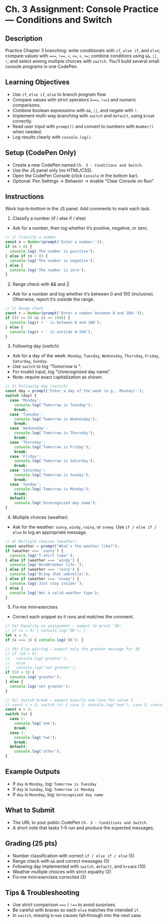 # Ch. 3 Assignment: Console Practice — Conditions and Switch

## Description

Practice Chapter 3 branching: write conditionals with `if`, `else if`, and `else`; compare values with `===`, `!==`, `<`, `<=`, `>`, `>=`; combine conditions using `&&`, `||`, `!`; and select among multiple choices with `switch`. You’ll build several small console programs in one CodePen.

## Learning Objectives

- Use `if`, `else if`, `else` to branch program flow.
- Compare values with strict operators (`===`, `!==`) and numeric comparisons.
- Combine boolean expressions with `&&`, `||`, and negate with `!`.
- Implement multi-way branching with `switch` and `default`, using `break` correctly.
- Read user input with `prompt()` and convert to numbers with `Number()` when needed.
- Log results clearly with `console.log()`.

## Setup (CodePen Only)

- Create a new CodePen named `Ch. 3 - Conditions and Switch`.
- Use the JS panel only (no HTML/CSS).
- Open the CodePen Console (click `Console` in the bottom bar).
- Optional: Pen Settings → Behavior → enable “Clear Console on Run”.

## Instructions

Work top‑to‑bottom in the JS panel. Add comments to mark each task.

1) Classify a number (if / else if / else)
- Ask for a number, then log whether it’s positive, negative, or zero.

```js
// 1) Classify a number
const n = Number(prompt('Enter a number:'));
if (n > 0) {
  console.log('The number is positive');
} else if (n < 0) {
  console.log('The number is negative');
} else {
  console.log('The number is zero');
}
```

2) Range check with && and ||
- Ask for a number and log whether it’s between 0 and 100 (inclusive). Otherwise, report it’s outside the range.

```js
// 2) Range check
const r = Number(prompt('Enter a number between 0 and 100:'));
if ((r >= 0) && (r <= 100)) {
  console.log(r + ' is between 0 and 100');
} else {
  console.log(r + ' is outside 0–100');
}
```

3) Following day (switch)
- Ask for a day of the week: `Monday`, `Tuesday`, `Wednesday`, `Thursday`, `Friday`, `Saturday`, `Sunday`.
- Use `switch` to log "Tomorrow is <NextDay>".
- For invalid input, log "Unrecognized day name".
- Note: require exact capitalization as shown.

```js
// 3) Following day (switch)
const day = prompt('Enter a day of the week (e.g., Monday):');
switch (day) {
  case 'Monday':
    console.log('Tomorrow is Tuesday');
    break;
  case 'Tuesday':
    console.log('Tomorrow is Wednesday');
    break;
  case 'Wednesday':
    console.log('Tomorrow is Thursday');
    break;
  case 'Thursday':
    console.log('Tomorrow is Friday');
    break;
  case 'Friday':
    console.log('Tomorrow is Saturday');
    break;
  case 'Saturday':
    console.log('Tomorrow is Sunday');
    break;
  case 'Sunday':
    console.log('Tomorrow is Monday');
    break;
  default:
    console.log('Unrecognized day name');
}
```

4) Multiple choices (weather)
- Ask for the weather: `sunny`, `windy`, `rainy`, or `snowy`. Use `if / else if / else` to log an appropriate message.

```js
// 4) Multiple choices (weather)
const weather = prompt("What's the weather like?");
if (weather === 'sunny') {
  console.log('T-shirt time!');
} else if (weather === 'windy') {
  console.log('Windbreaker life.');
} else if (weather === 'rainy') {
  console.log('Bring that umbrella!');
} else if (weather === 'snowy') {
  console.log('Just stay inside!');
} else {
  console.log('Not a valid weather type');
}
```

5) Fix‑me mini‑exercises
- Correct each snippet so it runs and matches the comment.

```js
// 5a) Equality vs assignment — expect to print 'OK'
// if (x = 3) { console.log('OK'); }
let x = 3;
if (x === 3) { console.log('OK'); }

// 5b) Else pairing — expect only the greater message for 10
// if (10 > 5)
//   console.log('greater');
//   else
//   console.log('not greater');
if (10 > 5) {
  console.log('greater');
} else {
  console.log('not greater');
}

// 5c) Switch break — expect exactly one line for value 2
// const v = 2; switch (v) { case 1: console.log('one'); case 2: console.log('two'); default: console.log('other'); }
const v = 2;
switch (v) {
  case 1:
    console.log('one');
    break;
  case 2:
    console.log('two');
    break;
  default:
    console.log('other');
}
```

## Example Outputs

- If `day` is `Monday`, log: `Tomorrow is Tuesday`
- If `day` is `Sunday`, log: `Tomorrow is Monday`
- If `day` is `Moonday`, log: `Unrecognized day name`

## What to Submit

- The URL to your public CodePen `Ch. 3 - Conditions and Switch`.
- A short note that tasks 1–5 run and produce the expected messages.

## Grading (25 pts)

- Number classification with correct `if / else if / else` (5)
- Range check with `&&` and correct messages (5)
- Following day implemented with `switch`, `default`, and `break`s (10)
- Weather multiple choices with strict equality (2)
- Fix‑me mini‑exercises corrected (3)

## Tips & Troubleshooting

- Use strict comparison `===` / `!==` to avoid surprises.
- Be careful with braces so each `else` matches the intended `if`.
- In `switch`, missing `break` causes fall‑through into the next case.

